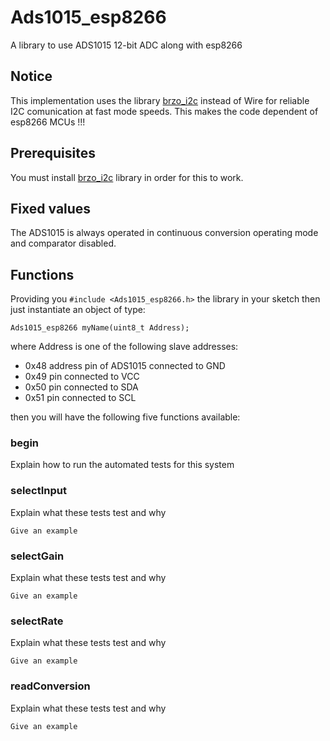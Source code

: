 # Ads1015_esp8266

A library to use ADS1015 12-bit ADC along with esp8266

## Notice

This implementation uses the library [brzo_i2c](https://github.com/pasko-zh/brzo_i2c) instead of Wire for reliable I2C comunication at fast mode speeds.
This makes the code dependent of esp8266 MCUs !!!

## Prerequisites

You must install [brzo_i2c](https://github.com/pasko-zh/brzo_i2c) library in order for this to work.

## Fixed values

The ADS1015 is always operated in continuous conversion operating mode and comparator disabled.

## Functions

Providing you ```#include <Ads1015_esp8266.h>``` the library in your sketch then just instantiate an object of type:

```
Ads1015_esp8266 myName(uint8_t Address);
```
where Address is one of the following slave addresses:

* 0x48	address pin of ADS1015 connected to GND
* 0x49		pin connected to VCC
* 0x50		pin connected to SDA
* 0x51		pin connected to SCL

then you will have the following five functions available:

### begin

Explain how to run the automated tests for this system

### selectInput

Explain what these tests test and why

```
Give an example
```
### selectGain

Explain what these tests test and why

```
Give an example
```
### selectRate

Explain what these tests test and why

```
Give an example
```
### readConversion

Explain what these tests test and why

```
Give an example
```
